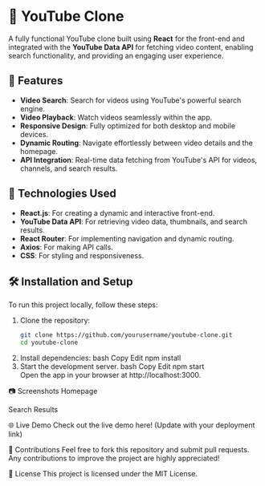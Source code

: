 # 🎥 YouTube Clone  

A fully functional YouTube clone built using **React** for the front-end and integrated with the **YouTube Data API** for fetching video content, enabling search functionality, and providing an engaging user experience.  

## 🌟 Features  
- **Video Search**: Search for videos using YouTube's powerful search engine.  
- **Video Playback**: Watch videos seamlessly within the app.  
- **Responsive Design**: Fully optimized for both desktop and mobile devices.  
- **Dynamic Routing**: Navigate effortlessly between video details and the homepage.  
- **API Integration**: Real-time data fetching from YouTube's API for videos, channels, and search results.  

## 🚀 Technologies Used  
- **React.js**: For creating a dynamic and interactive front-end.  
- **YouTube Data API**: For retrieving video data, thumbnails, and search results.  
- **React Router**: For implementing navigation and dynamic routing.  
- **Axios**: For making API calls.  
- **CSS**: For styling and responsiveness.  

## 🛠️ Installation and Setup  
To run this project locally, follow these steps:  

1. Clone the repository:  
   ```bash  
   git clone https://github.com/yourusername/youtube-clone.git  
   cd youtube-clone  
2. Install dependencies:
bash
Copy
Edit
npm install
3. Start the development server.
bash
Copy
Edit
npm start  
Open the app in your browser at http://localhost:3000.

📷 Screenshots
Homepage

Search Results

🌐 Live Demo
Check out the live demo here! (Update with your deployment link)

🙌 Contributions
Feel free to fork this repository and submit pull requests. Any contributions to improve the project are highly appreciated!

📝 License
This project is licensed under the MIT License.
